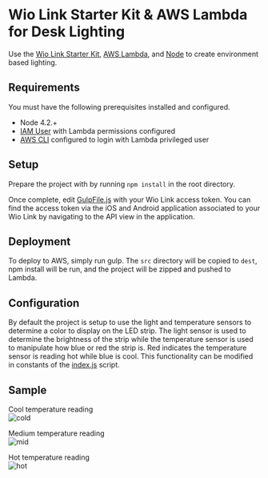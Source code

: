 # Wio Link Starter Kit & AWS Lambda for Desk Lighting
Use the [Wio Link Starter Kit](https://www.seeedstudio.com/Wio-Link-Starter-Kit-p-2614.html), [AWS Lambda](https://aws.amazon.com/lambda/), and [Node](https://nodejs.org/en/)  to create environment based lighting.

## Requirements
You must have the following prerequisites installed and configured.
 * Node 4.2.+
 * [IAM User](http://docs.aws.amazon.com/IAM/latest/UserGuide/id_users_create.html) with Lambda permissions configured
 * [AWS CLI](http://docs.aws.amazon.com/cli/latest/userguide/cli-chap-getting-set-up.html) configured to login with Lambda privileged user

## Setup
Prepare the project with by running `npm install` in the root directory.

Once complete, edit [GulpFile.js](GulpFile.js) with your Wio Link access token. You can find the access token via the iOS and Android application associated to your Wio Link by navigating to the API view in the application.

## Deployment
To deploy to AWS, simply run gulp. The `src` directory will be copied to `dest`, npm install will be run, and the project will be zipped and pushed to Lambda.

## Configuration
By default the project is setup to use the light and temperature sensors to determine a color to display on the LED strip. The light sensor is used to determine the brightness of the strip while the temperature sensor is used to manipulate how blue or red the strip is. Red indicates the temperature sensor is reading hot while blue is cool. This functionality can be modified in constants of the [index.js](src/index.js) script.

## Sample
Cool temperature reading  
![cold](https://cloud.githubusercontent.com/assets/1614281/20637029/d15b3704-b347-11e6-9c61-73200f78238c.jpg)

Medium temperature reading  
![mid](https://cloud.githubusercontent.com/assets/1614281/20637031/d16bb4b2-b347-11e6-88fa-58dd10f8017e.jpg)

Hot temperature reading  
![hot](https://cloud.githubusercontent.com/assets/1614281/20637030/d16571a6-b347-11e6-93ce-5ffd6ce78786.jpg)
